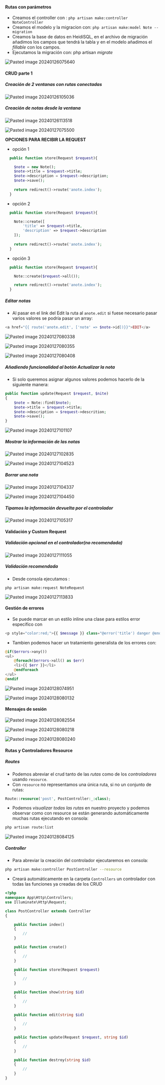 
#### Rutas con parámetros
- Creamos el controller con : ``php artisan make:controller NoteController``
- Creamos el modelo y la migracion con: ``php artisan make:model Note --migration``
- Creamos la base de datos en HeidiSQL, en el archivo de migración añadimos los campos que tendrá la tabla y en el modelo añadimos el _fillable_ con los campos.
- Ejecutamos la migración con: php artisan _migrate_

![Pasted image 20240126075640](https://github.com/Mileccc/crud/assets/121825748/e6adbb58-02e2-4440-82d8-906cd8ca6045)


#### CRUD parte 1
##### Creación de 2 ventanas con rutas conectadas

![Pasted image 20240126105036](https://github.com/Mileccc/crud/assets/121825748/699ad8ea-b548-4bb1-b294-200da976aff3)


##### Creación de notas desde la ventana

![Pasted image 20240126113518](https://github.com/Mileccc/crud/assets/121825748/cc9856cc-69f5-4dfc-acaa-3c0ac2589418)

![Pasted image 20240127075500](https://github.com/Mileccc/crud/assets/121825748/4f57e7f1-4bd4-4361-8361-8fa460ec0f09)



**OPCIONES PARA RECIBIR LA REQUEST**
- opción 1
```php
  public function store(Request $request){

    $note = new Note();
    $note->title = $request->title;
    $note->description = $request->description;
    $note->save();
    
    return redirect()->route('anote.index');
  }
```

- opción 2
```php
  public function store(Request $request){

    Note::create([
        'title' => $request->title,
        'description' => $request->description
    ]);
    
    return redirect()->route('anote.index');
  }
```

- opción 3
```php
  public function store(Request $request){

    Note::create($request->all());

    return redirect()->route('anote.index');
  }
```

##### Editar notas

- Al pasar en el link del Edit la ruta al ``anote.edit`` si fuese necesario pasar varios valores se podría pasar un array:
```php
<a href="{{ route('anote.edit', ['note' => $note->id])}}">EDIT</a>
```

![Pasted image 20240127080338](https://github.com/Mileccc/crud/assets/121825748/12b55229-ae34-4b32-b83e-47ae1d388b08)


![Pasted image 20240127080355](https://github.com/Mileccc/crud/assets/121825748/5d7538d9-37e5-43b1-af42-f4f9147051e9)


![Pasted image 20240127080408](https://github.com/Mileccc/crud/assets/121825748/f0970348-0f53-4487-aacf-5d4a1cb94825)


##### Añadiendo funcionalidad al botón Actualizar la nota
- Si solo queremos asignar algunos valores podemos hacerlo de la siguiente manera:
```php
public function update(Request $request, $nite)
{
	$note = Note::find($note);
	$note->title = $request->title; 
	$note->description = $request->descrition;
	$note->save();
}
```

![Pasted image 20240127101107](https://github.com/Mileccc/crud/assets/121825748/74cbcf24-6c9d-40f5-8454-9c1f49d5eda6)


##### Mostrar la información de las notas

![Pasted image 20240127102835](https://github.com/Mileccc/crud/assets/121825748/be9fda0c-dfb6-49d7-9e8d-68650397d0d5)


![Pasted image 20240127104523](https://github.com/Mileccc/crud/assets/121825748/c9987970-2023-42ff-9084-e3534468684c)


##### Borrar una nota

![Pasted image 20240127104337](https://github.com/Mileccc/crud/assets/121825748/e831a192-3c32-424f-9220-1bd5914973fe)


![Pasted image 20240127104450](https://github.com/Mileccc/crud/assets/121825748/122ee889-3d3d-45c2-a062-5572beb1bd0b)


##### Tipamos la información devuelta por el controlador

![Pasted image 20240127105317](https://github.com/Mileccc/crud/assets/121825748/0f2f2270-75e7-4e3d-a493-8e4ee75ee65f)


#### Validación y Custom Request
##### Validación opcional en el controlador(no recomendada)

![Pasted image 20240127111055](https://github.com/Mileccc/crud/assets/121825748/f0594c2a-c62a-4536-99dd-d78938632885)


##### Validación recomendada
- Desde consola ejecutamos :
```
php artisan make:request NoteRequest
```

![Pasted image 20240127113833](https://github.com/Mileccc/crud/assets/121825748/64bf6ddc-dc4f-4d20-b854-5ec89c8a1a02)



#### Gestión de errores
- Se puede marcar en un estilo inline una clase para estilos error especifico con
```php
<p style="color:red;">{{ $message }} class="@error('title') danger @enderror" </p>
```

- Tambien podemos hacer un tratamiento generalista de los errores con:
```php
@if($errors->any())
<ul>
    @foreach($errors->all() as $err)
    <li>{{ $err }}</li>
    @endforeach
</ul>
@endif
```

![Pasted image 20240128074951](https://github.com/Mileccc/crud/assets/121825748/dd30090e-8c0c-4699-a6c7-7b8cc4b5f5f1)


![Pasted image 20240128080132](https://github.com/Mileccc/crud/assets/121825748/52982d91-2708-42cc-a06f-46a46fc79746)


#### Mensajes de sesión

![Pasted image 20240128082554](https://github.com/Mileccc/crud/assets/121825748/4e9b1d9d-2825-4497-8e4a-641183153c71)


![Pasted image 20240128080218](https://github.com/Mileccc/crud/assets/121825748/8ed15857-fc4e-4429-885e-0e35ddcc0158)


![Pasted image 20240128080240](https://github.com/Mileccc/crud/assets/121825748/2003cc53-e6bd-44d4-a046-11222e9ce0ad)



#### Rutas y Controladores Resource

##### Routes
- Podemos abreviar el crud tanto de las _rutas_ como de los _controladores_ usando ``resource``.
- Con ``resource`` no representamos una única ruta, si no un conjunto de rutas:
```php
Route::resource('post', PostController:_:class);
```
- Podemos _visualizar todas las rutas_ en nuestro proyecto y podemos observar como con resource se están generando automáticamente muchas rutas ejecutando en consola:

```bash
php artisan route:list
```

![Pasted image 20240128084125](https://github.com/Mileccc/crud/assets/121825748/ba54caa9-6bcf-495b-89ac-3e05c24963b7)


##### Controller
- Para abreviar la creación del controlador ejecutaremos en consola:
```bash
php artisan make:controller PostController --resource
```

- Creará automáticamente en la carpeta ``Controllers`` un controlador con todas las funciones ya creadas de los CRUD

```php
<?php
namespace App\Http\Controllers;
use Illuminate\Http\Request;

class PostController extends Controller
{

    public function index()
    {
        //
    }

    public function create()
    {
        //
    }

    public function store(Request $request)
    {
        //
    }

    public function show(string $id)
    {
        //
    }

    public function edit(string $id)
    {
        //
    }

    public function update(Request $request, string $id)
    {
        //
    }

    public function destroy(string $id)
    {
        //
    }
}

```


